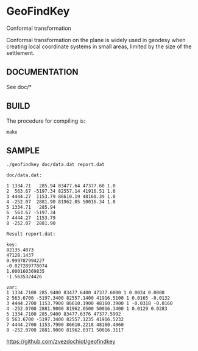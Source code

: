 # GeoFindKey
Conformal transformation

Conformal transformation on the plane is widely used in geodesy when creating local coordinate systems in small areas, limited by the size of the settlement.

## DOCUMENTATION

See doc/*

## BUILD

The procedure for compiling is:

    make

## SAMPLE

    ./geofindkey doc/data.dat report.dat

    doc/data.dat:

    1 1334.71   285.94 83477.64 47377.60 1.0
    2  563.67 -5197.34 82557.14 41916.51 1.0
    3 4444.27  1153.79 86610.19 48160.39 1.0
    4 -252.07  2881.90 81962.05 50016.34 1.0
    5 1334.71   285.94
    6  563.67 -5197.34
    7 4444.27  1153.79
    8 -252.07  2881.90

    Result report.dat:

    key:
    82135.4073
    47128.1437
    0.999787994227
    -0.027289778074
    1.000160369835
    -1.5635324426
    
    var:
    1 1334.7100 285.9400 83477.6400 47377.6000 1 0.0024 0.0008
    2 563.6700 -5197.3400 82557.1400 41916.5100 1 0.0165 -0.0132
    3 4444.2700 1153.7900 86610.1900 48160.3900 1 -0.0318 -0.0160
    4 -252.0700 2881.9000 81962.0500 50016.3400 1 0.0129 0.0283
    5 1334.7100 285.9400 83477.6376 47377.5992
    6 563.6700 -5197.3400 82557.1235 41916.5232
    7 4444.2700 1153.7900 86610.2218 48160.4060
    8 -252.0700 2881.9000 81962.0371 50016.3117

https://github.com/zvezdochiot/geofindkey
